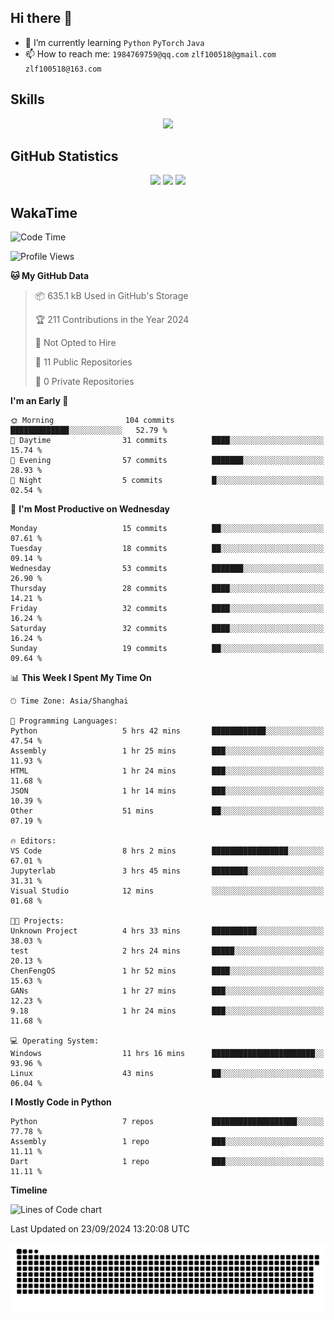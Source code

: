 ## Hi there 👋

- 🌱 I’m currently learning `Python` `PyTorch` `Java`
- 📫 How to reach me: `1984769759@qq.com` `zlf100518@gmail.com` `zlf100518@163.com`

## Skills
<div align="center"> <img src="https://skillicons.dev/icons?i=python,linux,git,github,html,css,js" /> </div>

## GitHub Statistics

<div align="center">
  <img src="https://github-readme-stats.vercel.app/api?username=mrcchenfeng&show_icons=true&theme=tokyonight" />
  <img src="https://github-readme-stats.vercel.app/api/top-langs/?username=mrcchenfeng&show_icons=true&theme=tokyonight" />
  <img src="https://github-readme-activity-graph.vercel.app/graph?username=mrcchenfeng&theme=xcode" />
</div>

## WakaTime

<!--START_SECTION:waka-->
![Code Time](http://img.shields.io/badge/Code%20Time-106%20hrs%2036%20mins-blue)

![Profile Views](http://img.shields.io/badge/Profile%20Views-3-blue)

**🐱 My GitHub Data** 

> 📦 635.1 kB Used in GitHub's Storage 
 > 
> 🏆 211 Contributions in the Year 2024
 > 
> 🚫 Not Opted to Hire
 > 
> 📜 11 Public Repositories 
 > 
> 🔑 0 Private Repositories 
 > 
**I'm an Early 🐤** 

```text
🌞 Morning                104 commits         █████████████░░░░░░░░░░░░   52.79 % 
🌆 Daytime                31 commits          ████░░░░░░░░░░░░░░░░░░░░░   15.74 % 
🌃 Evening                57 commits          ███████░░░░░░░░░░░░░░░░░░   28.93 % 
🌙 Night                  5 commits           █░░░░░░░░░░░░░░░░░░░░░░░░   02.54 % 
```
📅 **I'm Most Productive on Wednesday** 

```text
Monday                   15 commits          ██░░░░░░░░░░░░░░░░░░░░░░░   07.61 % 
Tuesday                  18 commits          ██░░░░░░░░░░░░░░░░░░░░░░░   09.14 % 
Wednesday                53 commits          ███████░░░░░░░░░░░░░░░░░░   26.90 % 
Thursday                 28 commits          ████░░░░░░░░░░░░░░░░░░░░░   14.21 % 
Friday                   32 commits          ████░░░░░░░░░░░░░░░░░░░░░   16.24 % 
Saturday                 32 commits          ████░░░░░░░░░░░░░░░░░░░░░   16.24 % 
Sunday                   19 commits          ██░░░░░░░░░░░░░░░░░░░░░░░   09.64 % 
```


📊 **This Week I Spent My Time On** 

```text
🕑︎ Time Zone: Asia/Shanghai

💬 Programming Languages: 
Python                   5 hrs 42 mins       ████████████░░░░░░░░░░░░░   47.54 % 
Assembly                 1 hr 25 mins        ███░░░░░░░░░░░░░░░░░░░░░░   11.93 % 
HTML                     1 hr 24 mins        ███░░░░░░░░░░░░░░░░░░░░░░   11.68 % 
JSON                     1 hr 14 mins        ███░░░░░░░░░░░░░░░░░░░░░░   10.39 % 
Other                    51 mins             ██░░░░░░░░░░░░░░░░░░░░░░░   07.19 % 

🔥 Editors: 
VS Code                  8 hrs 2 mins        █████████████████░░░░░░░░   67.01 % 
Jupyterlab               3 hrs 45 mins       ████████░░░░░░░░░░░░░░░░░   31.31 % 
Visual Studio            12 mins             ░░░░░░░░░░░░░░░░░░░░░░░░░   01.68 % 

🐱‍💻 Projects: 
Unknown Project          4 hrs 33 mins       ██████████░░░░░░░░░░░░░░░   38.03 % 
test                     2 hrs 24 mins       █████░░░░░░░░░░░░░░░░░░░░   20.13 % 
ChenFengOS               1 hr 52 mins        ████░░░░░░░░░░░░░░░░░░░░░   15.63 % 
GANs                     1 hr 27 mins        ███░░░░░░░░░░░░░░░░░░░░░░   12.23 % 
9.18                     1 hr 24 mins        ███░░░░░░░░░░░░░░░░░░░░░░   11.68 % 

💻 Operating System: 
Windows                  11 hrs 16 mins      ███████████████████████░░   93.96 % 
Linux                    43 mins             ██░░░░░░░░░░░░░░░░░░░░░░░   06.04 % 
```

**I Mostly Code in Python** 

```text
Python                   7 repos             ███████████████████░░░░░░   77.78 % 
Assembly                 1 repo              ███░░░░░░░░░░░░░░░░░░░░░░   11.11 % 
Dart                     1 repo              ███░░░░░░░░░░░░░░░░░░░░░░   11.11 % 
```



**Timeline**

![Lines of Code chart](https://raw.githubusercontent.com/mrcchenfeng/mrcchenfeng/main/assets/bar_graph.png)


 Last Updated on 23/09/2024 13:20:08 UTC
<!--END_SECTION:waka-->

<div align="center"><img src="./assets/github-snake-dark.svg" /></div>
